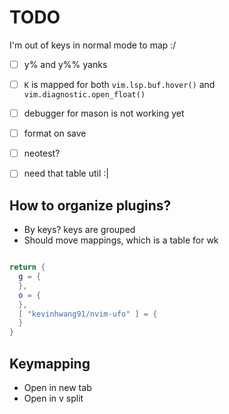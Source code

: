 # TODO

I'm out of keys in normal mode to map :/

- [ ] y% and y%% yanks
- [ ] `K` is mapped for both
      `vim.lsp.buf.hover()` and
      `vim.diagnostic.open_float()`

- [ ] debugger for mason is not working yet
- [ ] format on save
- [ ] neotest?

- [ ] need that table util :|

## How to organize plugins?

- By keys? keys are grouped
- Should move mappings, which is a table for wk

```lua mappings.lua

```

```lua options.lua
return {
  g = {
  },
  o = {
  },
  [ "kevinhwang91/nvim-ufo" ] = {
  }
}
```

## Keymapping

- <C-t> Open in new tab
- <C-v> Open in v split
